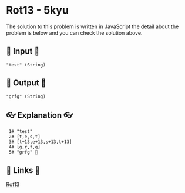 # Rot13 - 5kyu

The solution to this problem is written in JavaScript the detail about the problem is below and you can check the solution above.

## 🥚 Input 🥚

```
"test" (String)
```

## 🐣 Output 🐣

```
"grfg" (String)
```

## 👓 Explanation 👓

```
 1# "test"
 2# [t,e,s,t]
 3# [t+13,e+13,s+13,t+13]
 4# [g,r,f,g]
 5# "grfg" 🎉
```

## 🔗 Links 🔗

[Rot13](https://www.codewars.com/kata/530e15517bc88ac656000716)
